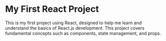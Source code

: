 # My First React Project

This is my first project using React, designed to help me learn and understand the basics of React.js development. This project covers fundamental concepts such as components, state management, and props.
